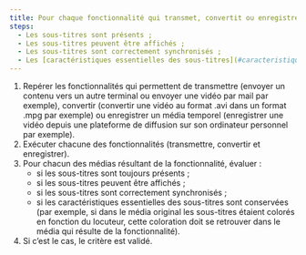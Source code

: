```yaml
---
title: Pour chaque fonctionnalité qui transmet, convertit ou enregistre une vidéo qui possède une piste de sous-titres, à l’issue du processus, les sous-titres respectent-ils ces conditions ?
steps:
  - Les sous-titres sont présents ;
  - Les sous-titres peuvent être affichés ;
  - Les sous-titres sont correctement synchronisés ;
  - Les [caractéristiques essentielles des sous-titres](#caracteristiques-essentielles-des-sous-titres) sont conservées.
---
```


1. Repérer les fonctionnalités qui permettent de transmettre (envoyer un contenu vers un autre terminal ou envoyer une vidéo par mail par exemple), convertir (convertir une vidéo au format .avi dans un format .mpg par exemple) ou enregistrer un média temporel (enregistrer une vidéo depuis une plateforme de diffusion sur son ordinateur personnel par exemple).
2. Exécuter chacune des fonctionnalités (transmettre, convertir et enregistrer).
3. Pour chacun des médias résultant de la fonctionnalité, évaluer :
   - si les sous-titres sont toujours présents ;
   - si les sous-titres peuvent être affichés ;
   - si les sous-titres sont correctement synchronisés ;
   - si les caractéristiques essentielles des sous-titres sont conservées (par exemple, si dans le média original les sous-titres étaient colorés en fonction du locuteur, cette coloration doit se retrouver dans le média qui résulte de la fonctionnalité).
4. Si c’est le cas, le critère est validé.